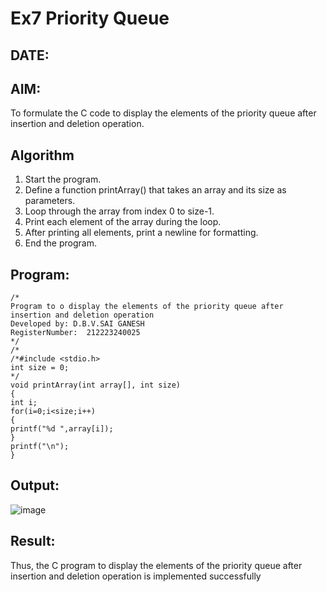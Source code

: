 # Ex7 Priority Queue
## DATE:
## AIM:
To formulate the C code to display the elements of the priority queue after insertion and deletion operation.

## Algorithm
1. Start the program.
2. Define a function printArray() that takes an array and its size as parameters.
3. Loop through the array from index 0 to size-1.
4. Print each element of the array during the loop. 
5. After printing all elements, print a newline for formatting.
6. End the program.  

## Program:
```
/*
Program to o display the elements of the priority queue after insertion and deletion operation
Developed by: D.B.V.SAI GANESH
RegisterNumber:  212223240025
*/
/*
/*#include <stdio.h> 
int size = 0; 
*/ 
void printArray(int array[], int size) 
{ 
int i; 
for(i=0;i<size;i++) 
{ 
printf("%d ",array[i]); 
} 
printf("\n"); 
}
```

## Output:
![image](https://github.com/user-attachments/assets/5441f2b9-18a7-40d7-82cd-1a8798fa846d)



## Result:
Thus, the C program to display the elements of the priority queue after insertion and deletion operation is implemented successfully
